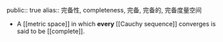 public:: true
alias:: 完备性, completeness, 完备, 完备的, 完备度量空间

- A [[metric space]] in which **every** [[Cauchy sequence]] converges is said to be [[complete]].